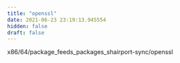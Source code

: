 ```yaml
---
title: "openssl"
date: 2021-06-23 23:19:13.945554
hidden: false
draft: false
---
```


x86/64/package_feeds_packages_shairport-sync/openssl

